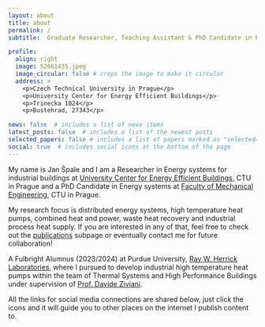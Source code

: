 ```yaml
---
layout: about
title: about
permalink: /
subtitle:  Graduate Researcher, Teaching Assistant & PhD Candidate in Energy & Process Engineering

profile:
  align: right
  image: 52661435.jpeg
  image_circular: false # crops the image to make it circular
  address: >
    <p>Czech Technical University in Prague</p>
    <p>University Center for Energy Efficient Buildings</p>
    <p>Trinecka 1024</p>
    <p>Bustehrad, 27343</p>

news: false  # includes a list of news items
latest_posts: false  # includes a list of the newest posts
selected_papers: false # includes a list of papers marked as "selected={true}"
social: true  # includes social icons at the bottom of the page
---
```

My name is Jan Špale and I am a Researcher in Energy systems for industrial buildings at [University Center for Energy Efficient Buildings](https://www.uceeb.cz/en/ing-jan-spale-en/), CTU in Prague and a PhD Candidate in Energy systems at [Faculty of Mechanical Engineering](https://www.fs.cvut.cz/en/home/), CTU in Prague.

My research focus is distributed energy systems, high temperature heat pumps, combined heat and power, waste heat recovery and industrial process heat supply. If you are interested in any of that, feel free to check out the [publications](https://janspale.github.io/publications/) subpage or eventually contact me for future collaboration!

A Fulbright Alumnus (2023/2024) at Purdue University, [Ray W. Herrick Laboratories](https://engineering.purdue.edu/Herrick), where I pursued to develop industrial high temperature heat pumps within the team of Thermal Systems and High Performance Buildings under supervision of [Prof. Davide Ziviani](https://engineering.purdue.edu/ME/People/ptProfile?resource_id=164622).

All the links for social media connections are shared below, just click the icons and it will guide you to other places on the internet I publish content to.
